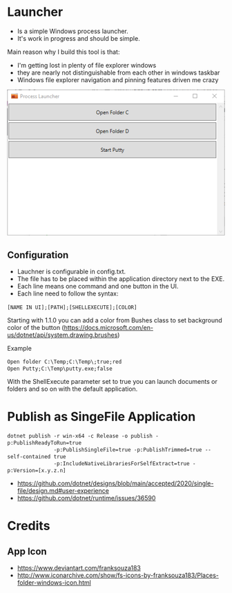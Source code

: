 # Launcher
- Is a simple Windows process launcher.
- It's work in progress and should be simple.

Main reason why I build this tool is that:
- I'm getting lost in plenty of file explorer windows 
- they are nearly not distinguishable from each other in windows taskbar
- Windows file explorer navigation and pinning features driven me crazy

![AppWindow](https://github.com/viper3400/Launcher/blob/master/ProcessLauncher.png)

## Configuration

- Lauchner is configurable in config.txt. 
- The file has to be placed within the application directory next to the EXE. 
- Each line means one command and one button in the UI.
- Each line need to follow the syntax:

```[NAME IN UI];[PATH];[SHELLEXECUTE];[COLOR]```

Starting with 1.1.0 you can add a color from Bushes class to set  background color of the button (https://docs.microsoft.com/en-us/dotnet/api/system.drawing.brushes)

Example

```
Open folder C:\Temp;C:\Temp\;true;red
Open Putty;C:\Temp\putty.exe;false
```

With the ShellExecute parameter set to true you can launch documents or folders and so on with the default application.

# Publish as SingeFile Application
```
dotnet publish -r win-x64 -c Release -o publish -p:PublishReadyToRun=true 
               -p:PublishSingleFile=true -p:PublishTrimmed=true --self-contained true 
               -p:IncludeNativeLibrariesForSelfExtract=true -p:Version=[x.y.z.n]
```

* https://github.com/dotnet/designs/blob/main/accepted/2020/single-file/design.md#user-experience
* https://github.com/dotnet/runtime/issues/36590

# Credits
## App Icon
* https://www.deviantart.com/franksouza183
* http://www.iconarchive.com/show/fs-icons-by-franksouza183/Places-folder-windows-icon.html
